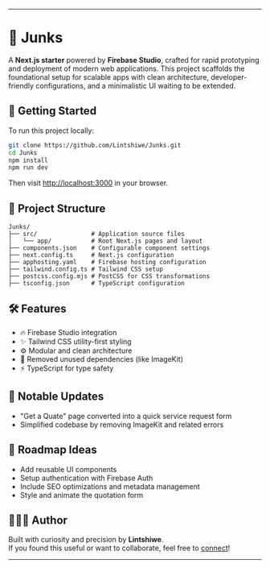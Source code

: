 

---

# 🌟 Junks

A **Next.js starter** powered by **Firebase Studio**, crafted for rapid prototyping and deployment of modern web applications. This project scaffolds the foundational setup for scalable apps with clean architecture, developer-friendly configurations, and a minimalistic UI waiting to be extended.

## 🚀 Getting Started

To run this project locally:

```bash
git clone https://github.com/Lintshiwe/Junks.git
cd Junks
npm install
npm run dev
```

Then visit [http://localhost:3000](http://localhost:3000) in your browser.

## 📁 Project Structure

```
Junks/
├── src/               # Application source files
│   └── app/           # Root Next.js pages and layout
├── components.json    # Configurable component settings
├── next.config.ts     # Next.js configuration
├── apphosting.yaml    # Firebase hosting configuration
├── tailwind.config.ts # Tailwind CSS setup
├── postcss.config.mjs # PostCSS for CSS transformations
├── tsconfig.json      # TypeScript configuration
```

## 🛠 Features

- 🔥 Firebase Studio integration
- ✨ Tailwind CSS utility-first styling
- ⚙️ Modular and clean architecture
- 🧼 Removed unused dependencies (like ImageKit)
- ⚡️ TypeScript for type safety

## 📌 Notable Updates

- "Get a Quate" page converted into a quick service request form
- Simplified codebase by removing ImageKit and related errors

## 🎯 Roadmap Ideas

- Add reusable UI components
- Setup authentication with Firebase Auth
- Include SEO optimizations and metadata management
- Style and animate the quotation form

## 👩🏾‍💻 Author

Built with curiosity and precision by **Lintshiwe**.  
If you found this useful or want to collaborate, feel free to [connect](https://github.com/Lintshiwe)!

---
